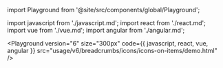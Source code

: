 import Playground from '@site/src/components/global/Playground';

import javascript from './javascript.md';
import react from './react.md';
import vue from './vue.md';
import angular from './angular.md';

<Playground
  version="6"
  size="300px"
  code={{ javascript, react, vue, angular }}
  src="usage/v6/breadcrumbs/icons/icons-on-items/demo.html"
/>
